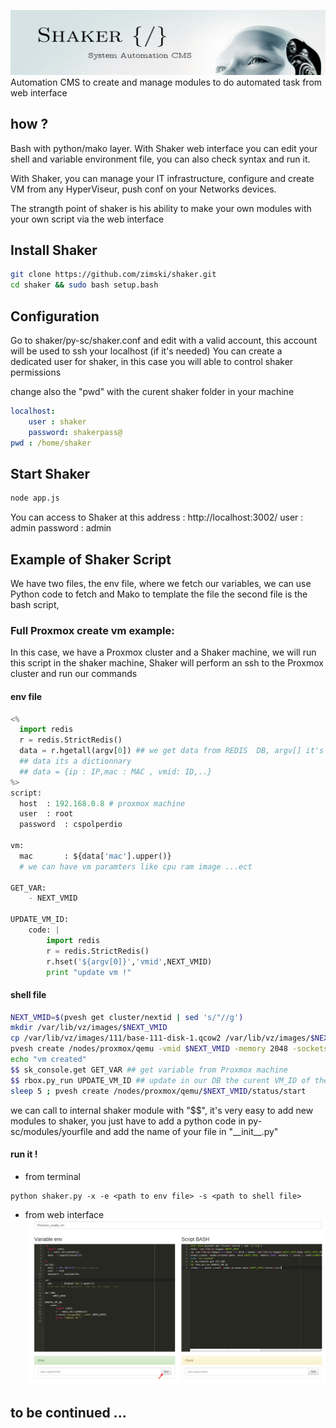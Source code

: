 ![alt tag](https://github.com/zimski/shaker/raw/master/public/images/sk1.png)
Automation CMS to create and manage modules to do automated task from web interface

## how ?
Bash with python/mako layer.
With Shaker web interface you can edit your shell and variable environment file, you can also check syntax and run it.

With Shaker, you can manage your IT infrastructure, configure and create VM from any HyperViseur,
push conf on your Networks devices.

The strangth point of shaker is his ability to make your own modules with your own script via the web interface


## Install Shaker

```bash
git clone https://github.com/zimski/shaker.git
cd shaker && sudo bash setup.bash
```

## Configuration

Go to shaker/py-sc/shaker.conf and edit with a valid account, this account will be used to ssh your localhost (if it's needed)
You can create a dedicated user for shaker, in this case you will able to control shaker permissions

change also the "pwd" with the curent shaker folder in your machine

```yaml
localhost:
    user : shaker
    password: shakerpass@
pwd : /home/shaker
```

## Start Shaker

```bash
node app.js
```
You can access to Shaker at this address : http://localhost:3002/
user : admin
password :  admin

## Example of Shaker Script
We have two files, the env file, where we fetch our variables, we can use Python code to fetch and Mako to template the file
the second file is the bash script,

### Full Proxmox create vm example:
In this case, we have a Proxmox cluster and a Shaker machine, we will run this script in the shaker machine,
Shaker will perform an ssh to the Proxmox cluster and run our commands
#### env file
```python
<%
  import redis
  r = redis.StrictRedis()
  data = r.hgetall(argv[0]) ## we get data from REDIS  DB, argv[] it's shaker parameters
  ## data its a dictionnary
  ## data = {ip : IP,mac : MAC , vmid: ID,..}
%>
script:
  host  : 192.168.0.8 # proxmox machine
  user  : root
  password  : cspolperdio

vm:
  mac       : ${data['mac'].upper()}
  # we can have vm paramters like cpu ram image ...ect

GET_VAR:
    - NEXT_VMID

UPDATE_VM_ID:
    code: |
        import redis
        r = redis.StrictRedis()
        r.hset('${argv[0]}','vmid',NEXT_VMID)
        print "update vm !"
```
#### shell file
```bash
NEXT_VMID=$(pvesh get cluster/nextid | sed 's/"//g')
mkdir /var/lib/vz/images/$NEXT_VMID
cp /var/lib/vz/images/111/base-111-disk-1.qcow2 /var/lib/vz/images/$NEXT_VMID/base-$NEXT_VMID-disk-1.qcow2
pvesh create /nodes/proxmox/qemu -vmid $NEXT_VMID -memory 2048 -sockets 1 -cores 2 -net0 e1000=${env['vm']['mac']},bridge=vmbr0 -ide0=local:$NEXT_VMID/base-$NEXT_VMID-disk-1.qcow2
echo "vm created"
$$ sk_console.get GET_VAR ## get variable from Proxmox machine
$$ rbox.py_run UPDATE_VM_ID ## update in our DB the curent VM_ID of the virtual machine
sleep 5 ; pvesh create /nodes/proxmox/qemu/$NEXT_VMID/status/start
```
we can call to internal shaker module with "$$", it's very easy to add new modules to shaker, you just have to add a python code in py-sc/modules/yourfile and add the name of your file in "\_\_init__.py"
#### run it !
+ from terminal
```
python shaker.py -x -e <path to env file> -s <path to shell file>
```
+ from web interface
![alt tag](https://github.com/zimski/shaker/raw/master/public/images/sk_run.png)


## to be continued ...
